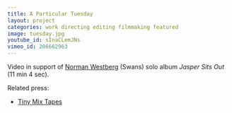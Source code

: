 ```yaml
---
title: A Particular Tuesday
layout: project
categories: work directing editing filmmaking featured
image: tuesday.jpg
youtube_id: sInaCLemJNs
vimeo_id: 206662963
---
```


Video in support of [Norman Westberg][nw] (Swans) solo album
_Jasper Sits Out_ (11 min 4 sec).

Related press:

- [Tiny Mix Tapes](http://www.tinymixtapes.com/news/room40-reissues-norman-westbergs-jasper-sits-out-premieres-clip-particular-tuesday)

[nw]: http://normanwestberg.com/
